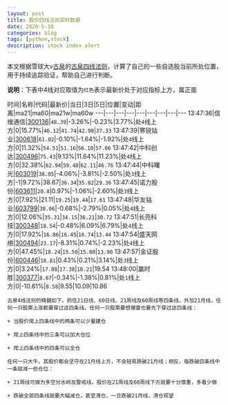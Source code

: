 ```yaml
---
layout: post
title: 股价四线法则实时数据
date: 2020-5-10
categories: blog
tags: [python,stock]
description: stock index alert
---
```



本文根据雪球大v[古泉](https://xueqiu.com/u/7148646888)的[古泉四线法则](https://xueqiu.com/7148646888/130498192)，计算了自己的一些自选股当前所处位置，用于持续追踪验证，帮助自己进行判断。

**说明**：下表中4线对应取值为`红色`表示最新价处于对应指标上方，属正面

时间|名称|代码|最新价|当日|3日|5日|位置|变动|距离|ma21|ma60|ma21w|ma60w
---|---|---|---|---|---|---|---|---
13:47:36|信维通信|[300136](https://xueqiu.com/S/SZ300136)|`48.39`|-3.26%|-0.23%|3.77%|处`4`线上方|0|15.77%|`46.12`|`41.74`|`42.98`|`37.33`
13:47:39|寒锐钴业|[300618](https://xueqiu.com/S/SZ300618)|`61.02`|-0.10%|-1.64%|-1.92%|处`4`线上方|0|11.32%|`54.51`|`51.16`|`56.10`|`57.86`
13:47:42|中科创达|[300496](https://xueqiu.com/S/SZ300496)|`75.43`|9.13%|11.64%|11.23%|处`4`线上方|0|32.38%|`62.94`|`59.48`|`62.11`|`46.76`
13:47:44|中科曙光|[603019](https://xueqiu.com/S/SH603019)|`38.05`|-4.06%|-3.81%|-2.50%|处`3`线上方|-1|9.72%|38.67|`36.34`|`35.82`|`29.36`
13:47:45|诺力股份|[603611](https://xueqiu.com/S/SH603611)|`20.8`|0.97%|-1.06%|-2.60%|处`3`线上方|0|7.92%|21.11|`19.25`|`19.44`|`17.61`
13:47:48|华友钴业|[603799](https://xueqiu.com/S/SH603799)|`38.06`|-0.68%|-2.79%|0.05%|处`4`线上方|0|12.06%|`35.31`|`34.15`|`36.21`|`30.72`
13:47:51|长亮科技|[300348](https://xueqiu.com/S/SZ300348)|`18.54`|-0.48%|6.09%|6.79%|处`4`线上方|0|17.92%|`16.86`|`16.45`|`16.74`|`13.44`
13:47:54|盛天网络|[300494](https://xueqiu.com/S/SZ300494)|`23.17`|-8.31%|0.74%|-2.23%|处`4`线上方|0|47.45%|`18.24`|`15.50`|`15.80`|`13.90`
13:47:57|金证股份|[600446](https://xueqiu.com/S/SH600446)|`18.81`|0.43%|0.21%|3.14%|处`3`线上方|0|3.24%|`17.88`|`17.38`|`18.21`|19.54
13:48:00|赢时胜|[300377](https://xueqiu.com/S/SZ300377)|`8.67`|-0.34%|-1.38%|0.81%|处`1`线上方|0|-10.61%|`8.58`|9.55|10.09|10.86

```
古泉4线法则的精髓如下。抓住21日线、60日线、21周线及60周线等四条线，外加21月线，任何一只股票上涨都要穿过这四条线，任何一只股票要想爆雷也要先下穿过这四条线：

+ 当股价爬上四条线中的两条可以少量建仓

+ 爬上四条线中的三条可以加大仓位

+ 爬上四条线中的四条可以全仓

任何一只大牛，其股价都会坚守在21月线上方，不会轻易跌破21月线；相反，每跌破四条线中一条就减一些仓位：

+ 21周线可做为多空分水岭及警戒线，股价在21周线及60周线下方就要十分慎重，多看少做

+ 跌破全部四条线就要大幅减仓，甚至清仓，一旦跌破21月线，清仓观望
```